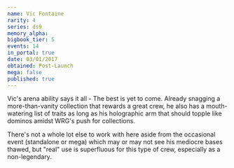 ```yaml
---
name: Vic Fontaine
rarity: 4
series: ds9
memory_alpha:
bigbook_tier: 5
events: 14
in_portal: true
date: 03/01/2017
obtained: Post-Launch
mega: false
published: true
---
```


Vic's arena ability says it all - The best is yet to come. Already snagging a more-than-vanity collection that rewards a great crew, he also has a mouth-watering list of traits as long as his holographic arm that should topple like dominos amidst WRG's push for collections.

There's not a whole lot else to work with here aside from the occasional event (standalone or mega) which may or may not see his mediocre bases thawed, but "real" use is superfluous for this type of crew, especially as a non-legendary.
